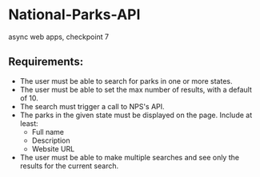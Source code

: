 # National-Parks-API
async web apps, checkpoint 7

## Requirements:
* The user must be able to search for parks in one or more states.
* The user must be able to set the max number of results, with a default of 10.
* The search must trigger a call to NPS's API.
* The parks in the given state must be displayed on the page. Include at least:
  * Full name
  * Description
  * Website URL
* The user must be able to make multiple searches and see only the results for the current search.

